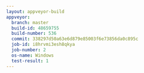 ```yaml
---
layout: appveyor-build
appveyor:
  branch: master
  build-id: 48659755
  build-number: 536
  commit: 338297d50a63e6d879e85003f6e73856da0c895c
  job-id: i8hrvmi3esh8qkya
  job-number: 2
  os-name: Windows
  test-result: 1
---
```

